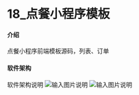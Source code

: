 # 18_点餐小程序模板

#### 介绍
点餐小程序前端模板源码，列表、订单

#### 软件架构
软件架构说明
![输入图片说明](https://images.gitee.com/uploads/images/2020/0525/212355_f09153bc_1028865.png "img_dd39c777b7403e7c8a8dc8a5eab32b0f.png")
![输入图片说明](https://images.gitee.com/uploads/images/2020/0525/212407_495939ee_1028865.png "img_d69fba7711a7444da018191b208fb38e.png")